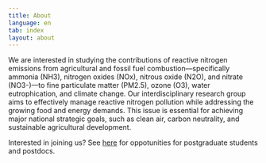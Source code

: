 ```yaml
---
title: About
language: en
tab: index
layout: about
---
```


We are interested in studying the contributions of reactive nitrogen emissions from agricultural and fossil fuel combustion—specifically ammonia (NH3), nitrogen oxides (NOx), nitrous oxide (N2O), and nitrate (NO3-)—to fine particulate matter (PM2.5), ozone (O3), water eutrophication, and climate change. Our interdisciplinary research group aims to effectively manage reactive nitrogen pollution while addressing the growing food and energy demands. This issue is essential for achieving major national strategic goals, such as clean air, carbon neutrality, and sustainable agricultural development.

Interested in joining us? See [here](joinus.html) for oppotunities for postgraduate students and postdocs.

